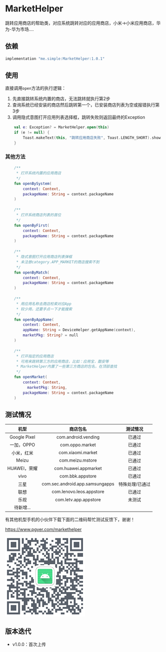 # MarketHelper

跳转应用商店的帮助类，对应系统跳转对应的应用商店，小米->小米应用商店，华为-华为市场....

## 依赖

```groovy
implementation "me.simple:MarketHelper:1.0.1"
```

## 使用

直接调用`open`方法的执行逻辑：

1. 先直接跳转系统内置的商店，无法跳转就执行第2步
2. 查询系统已经安装的商店然后跳转第一个，已安装商店列表为空或报错执行第3步
3. 调用隐式意图打开应用列表选择框，跳转失败则返回最终的Exception

```kotlin
    val e: Exception? = MarketHelper.open(this)
    if (e != null) {
        Toast.makeText(this, "跳转应用商店失败", Toast.LENGTH_SHORT).show()
    }
```

### 其他方法

```kotlin
    /**
     * 打开系统内置的应用商店
     */
    fun openBySystem(
        context: Context,
        packageName: String = context.packageName
    )

    /**
     * 打开系统商店列表的首位
     */
    fun openByFirst(
        context: Context,
        packageName: String = context.packageName
    )
		
    /**
     * 隐式意图打开应用商店列表弹框
     * 未注册category.APP_MARKET的商店搜索不到
     */
    fun openByMatch(
        context: Context,
        packageName: String = context.packageName
    )

    /**
     * 用应用名称去商店检索对应App
     * 较少用，还要手点一下才能搜索
     */
    fun openByAppName(
        context: Context,
        appName: String = DeviceHelper.getAppName(context),
        marketPkg: String? = null
    )

    /**
     * 打开指定的应用商店
     * 可用来跳转第三方的应用商店，比如：应用宝，酷安等
     * MarketHelper内置了一些第三方商店的包名，在顶部查找
     */
    fun openMarket(
        context: Context,
     	  marketPkg: String,
        packageName: String = context.packageName
    )
```

## 测试情况

|     机型     |            商店包名             |    测试情况     |
| :----------: | :-----------------------------: | :-------------: |
| Google Pixel |       com.android.vending       |     已通过      |
|  一加，OPPO  |         com.oppo.market         |     已通过      |
|  小米，红米  |        com.xiaomi.market        |     已通过      |
|    Meizu     |        com.meizu.mstore         |     已通过      |
| HUAWEI，荣耀 |      com.huawei.appmarket       |     已通过      |
|     vivo     |        com.bbk.appstore         |     已通过      |
|     三星     | com.sec.android.app.samsungapps | 特殊处理/已通过 |
|     联想     |    com.lenovo.leos.appstore     |     已通过      |
|     乐视     |      com.letv.app.appstore      |     未测试      |
|  待新增...   |                                 |                 |

有其他机型手机的小伙伴下载下面的二维码帮忙测试反馈下，谢谢！

https://www.pgyer.com/markethelper

![qr_code_markethelper](files/qr_code_markethelper.png)

## 版本迭代

* v1.0.0：首次上传